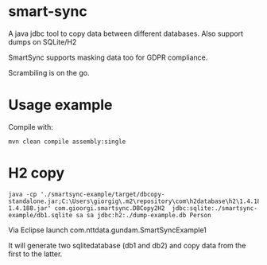 # smart-sync

A java jdbc tool to copy data between different databases. Also support dumps on SQLite/H2

SmartSync supports masking data too for GDPR compliance. 

Scrambiling is on the go.


# Usage example

Compile with:

	mvn clean compile assembly:single


# H2 copy

	java -cp './smartsync-example/target/dbcopy-standalone.jar;C:\Users\giorgig\.m2\repository\com\h2database\h2\1.4.188\h2-1.4.188.jar' com.gioorgi.smartsync.DBCopy2H2  jdbc:sqlite:./smartsync-example/db1.sqlite sa sa jdbc:h2:./dump-example.db Person


Via Eclipse launch com.nttdata.gundam.SmartSyncExample1

It will generate two sqlitedatabase (db1 and db2) and copy data from the first to the latter.

